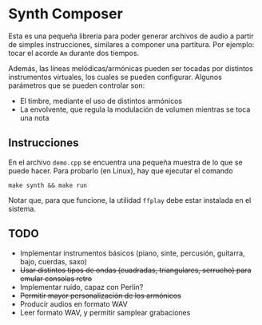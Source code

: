 # Synth Composer

Esta es una pequeña librería para poder generar archivos de audio a partir
de simples instrucciones, similares a componer una partitura. Por ejemplo:
tocar el acorde `Am` durante dos tiempos.

Además, las líneas melódicas/armónicas pueden ser tocadas por distintos instrumentos 
virtuales, los cuales se pueden configurar. Algunos parámetros que se pueden controlar son:

- El timbre, mediante el uso de distintos armónicos
- La envolvente, que regula la modulación de volumen mientras se toca una nota

## Instrucciones

En el archivo `demo.cpp` se encuentra una pequeña muestra de lo que se puede hacer. 
Para probarlo (en Linux), hay que ejecutar el comando

 ```
 make synth && make run
 ```

 Notar que, para que funcione, la utilidad `ffplay` debe estar instalada en el sistema.

 ## TODO

- Implementar instrumentos básicos (piano, sinte, percusión, guitarra, bajo, cuerdas, saxo)
- ~~Usar distintos tipos de ondas (cuadradas, triangulares, serrucho) para emular consolas retro~~
- Implementar ruido, capaz con Perlin?
- ~~Permitir mayor personalización de los armónicos~~
- Producir audios en formato WAV
- Leer formato WAV, y permitir samplear grabaciones